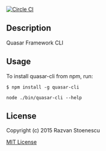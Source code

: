 [![Circle CI](https://circleci.com/gh/rstoenescu/quasar-cli.svg?style=svg)](https://circleci.com/gh/rstoenescu/quasar-cli)

## Description

Quasar Framework CLI

## Usage

To install quasar-cli from npm, run:

```
$ npm install -g quasar-cli
```

```node ./bin/quasar-cli --help```

## License

Copyright (c) 2015 Razvan Stoenescu

[MIT License](http://en.wikipedia.org/wiki/MIT_License)
